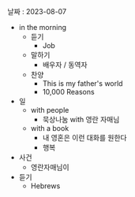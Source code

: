 날짜 : 2023-08-07
- in the morning
	- 듣기
		- Job
	- 말하기
		-  배우자 / 동역자 
	- 찬양
		- This is my father's world
		- 10,000 Reasons
- 일
	- with people
		- 묵상나눔 with 영란 자매님
	- with a book
		- 내 영혼은 이런 대화를 원한다
		- 행복
- 사건
	- 영란자매님이 
- 듣기
	- Hebrews 
